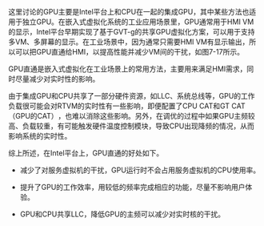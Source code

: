 
这里讨论的GPU主要是Intel平台上和CPU在一起的集成GPU，其中某些方法也适用于独立GPU。在嵌入式虚拟化系统的工业应用场景里，GPU通常用于HMI VM的显示，Intel平台早期实现了基于GVT-g的共享GPU虚拟化方案，可以用于支持多VM、多屏幕的显示。在工业场景中，因为通常只需要HMI VM有显示输出，所以可以把GPU直通给HMI，以提高性能并减少VM间的干扰，如图7-17所示。



GPU直通是嵌入式虚拟化在工业场景上的常用方法，主要用来满足HMI需求，同时尽量减少对实时性的影响。

由于集成GPU和CPU共享了一部分硬件资源，如LLC、系统总线等，GPU的工作负载很可能会对RTVM的实时性有一些影响，即便配置了CPU CAT和GT CAT（GPU的CAT）​，也难以消除这些影响。另外，在调优的过程中如果GPU主频较高、负载较重，有可能触发硬件温度控制模块，导致CPU出现降频的情况，从而影响系统的实时性。

综上所述，在Intel平台上，GPU直通的好处如下。

* 减少了对服务虚拟机的干扰，GPU运行时不会占用服务虚拟机的CPU使用率。

* 提升了GPU的工作效率，用较低的频率完成相应的功能，尽量不影响用户体验。

* GPU和CPU共享LLC，降低GPU的主频可以减少对实时核的干扰。
